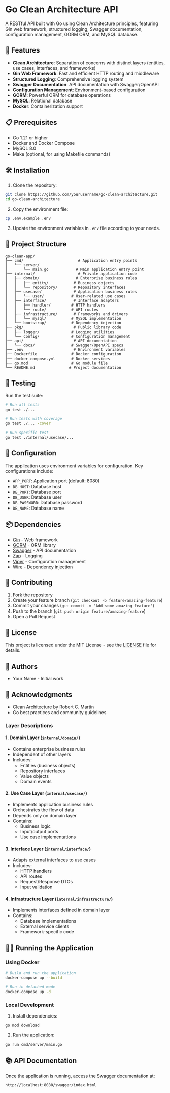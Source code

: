 # Go Clean Architecture API

A RESTful API built with Go using Clean Architecture principles, featuring Gin web framework, structured logging, Swagger documentation, configuration management, GORM ORM, and MySQL database.

## 🚀 Features

- **Clean Architecture**: Separation of concerns with distinct layers (entities, use cases, interfaces, and frameworks)
- **Gin Web Framework**: Fast and efficient HTTP routing and middleware
- **Structured Logging**: Comprehensive logging system
- **Swagger Documentation**: API documentation with Swagger/OpenAPI
- **Configuration Management**: Environment-based configuration
- **GORM**: Powerful ORM for database operations
- **MySQL**: Relational database
- **Docker**: Containerization support

## 📋 Prerequisites

- Go 1.21 or higher
- Docker and Docker Compose
- MySQL 8.0
- Make (optional, for using Makefile commands)

## 🛠️ Installation

1. Clone the repository:
```bash
git clone https://github.com/yourusername/go-clean-architecture.git
cd go-clean-architecture
```

2. Copy the environment file:
```bash
cp .env.example .env
```

3. Update the environment variables in `.env` file according to your needs.

## 📁 Project Structure

```
go-clean-app/
├── cmd/                        # Application entry points
│   └── server/
│       └── main.go            # Main application entry point
├── internal/                   # Private application code
│   ├── domain/                # Enterprise business rules
│   │   ├── entity/           # Business objects
│   │   └── repository/       # Repository interfaces
│   ├── usecase/              # Application business rules
│   │   └── user/            # User-related use cases
│   ├── interface/            # Interface adapters
│   │   ├── handler/         # HTTP handlers
│   │   └── route/           # API routes
│   ├── infrastructure/       # Frameworks and drivers
│   │   └── mysql/           # MySQL implementation
│   └── bootstrap/           # Dependency injection
├── pkg/                      # Public library code
│   ├── logger/              # Logging utilities
│   └── config/              # Configuration management
├── api/                      # API documentation
│   └── docs/                # Swagger/OpenAPI specs
├── .env                      # Environment variables
├── Dockerfile               # Docker configuration
├── docker-compose.yml       # Docker services
├── go.mod                   # Go module file
└── README.md               # Project documentation
```

## 🧪 Testing

Run the test suite:
```bash
# Run all tests
go test ./...

# Run tests with coverage
go test ./... -cover

# Run specific test
go test ./internal/usecase/...
```

## 🔧 Configuration

The application uses environment variables for configuration. Key configurations include:

- `APP_PORT`: Application port (default: 8080)
- `DB_HOST`: Database host
- `DB_PORT`: Database port
- `DB_USER`: Database user
- `DB_PASSWORD`: Database password
- `DB_NAME`: Database name

## 📦 Dependencies

- [Gin](https://github.com/gin-gonic/gin) - Web framework
- [GORM](https://gorm.io/) - ORM library
- [Swagger](https://github.com/swaggo/swag) - API documentation
- [Zap](https://github.com/uber-go/zap) - Logging
- [Viper](https://github.com/spf13/viper) - Configuration management
- [Wire](https://github.com/google/wire) - Dependency injection

## 🤝 Contributing

1. Fork the repository
2. Create your feature branch (`git checkout -b feature/amazing-feature`)
3. Commit your changes (`git commit -m 'Add some amazing feature'`)
4. Push to the branch (`git push origin feature/amazing-feature`)
5. Open a Pull Request

## 📝 License

This project is licensed under the MIT License - see the [LICENSE](LICENSE) file for details.

## 👥 Authors

- Your Name - Initial work

## 🙏 Acknowledgments

- Clean Architecture by Robert C. Martin
- Go best practices and community guidelines

### Layer Descriptions

#### 1. Domain Layer (`internal/domain/`)
- Contains enterprise business rules
- Independent of other layers
- Includes:
  - Entities (business objects)
  - Repository interfaces
  - Value objects
  - Domain events

#### 2. Use Case Layer (`internal/usecase/`)
- Implements application business rules
- Orchestrates the flow of data
- Depends only on domain layer
- Contains:
  - Business logic
  - Input/output ports
  - Use case implementations

#### 3. Interface Layer (`internal/interface/`)
- Adapts external interfaces to use cases
- Includes:
  - HTTP handlers
  - API routes
  - Request/Response DTOs
  - Input validation

#### 4. Infrastructure Layer (`internal/infrastructure/`)
- Implements interfaces defined in domain layer
- Contains:
  - Database implementations
  - External service clients
  - Framework-specific code

## 🏃‍♂️ Running the Application

### Using Docker

```bash
# Build and run the application
docker-compose up --build

# Run in detached mode
docker-compose up -d
```

### Local Development

1. Install dependencies:
```bash
go mod download
```

2. Run the application:
```bash
go run cmd/server/main.go
```

## 📚 API Documentation

Once the application is running, access the Swagger documentation at:
```
http://localhost:8080/swagger/index.html